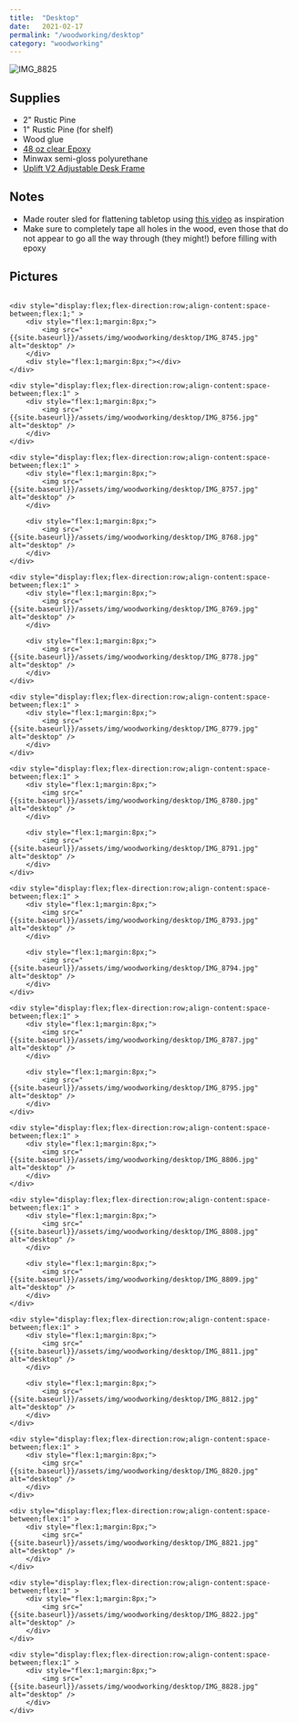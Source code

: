```yaml
---
title:  "Desktop"
date:   2021-02-17
permalink: "/woodworking/desktop"
category: "woodworking"
---
```

![IMG_8825]({{site.baseurl}}/assets/img/woodworking/desktop/IMG_8825.jpg)

## Supplies
* 2" Rustic Pine
* 1" Rustic Pine (for shelf)
* Wood glue
* [48 oz clear Epoxy](https://www.amazon.com/gp/product/B07BM9LHRB/)
* Minwax semi-gloss polyurethane
* [Uplift V2 Adjustable Desk Frame](https://www.upliftdesk.com/uplift-v2-standing-desk-frame/)

## Notes
* Made router sled for flattening tabletop using [this video](https://www.youtube.com/watch?v=lsfMKhQEWAw) as inspiration
* Make sure to completely tape all holes in the wood, even those that do not appear to go all the way through (they might!) before filling with epoxy

## Pictures

<div style="display:flex;flex-direction:column;align-content:space-between;" >

	<div style="display:flex;flex-direction:row;align-content:space-between;flex:1;" >
		<div style="flex:1;margin:8px;">
			<img src="{{site.baseurl}}/assets/img/woodworking/desktop/IMG_8745.jpg" alt="desktop" />
		</div>
		<div style="flex:1;margin:8px;"></div>
	</div>
	
	<div style="display:flex;flex-direction:row;align-content:space-between;flex:1" >
		<div style="flex:1;margin:8px;">
			<img src="{{site.baseurl}}/assets/img/woodworking/desktop/IMG_8756.jpg" alt="desktop" />
		</div>
	</div>
	
	<div style="display:flex;flex-direction:row;align-content:space-between;flex:1" >
		<div style="flex:1;margin:8px;">
			<img src="{{site.baseurl}}/assets/img/woodworking/desktop/IMG_8757.jpg" alt="desktop" />
		</div>
	
		<div style="flex:1;margin:8px;">
			<img src="{{site.baseurl}}/assets/img/woodworking/desktop/IMG_8768.jpg" alt="desktop" />
		</div>
	</div>
	
	<div style="display:flex;flex-direction:row;align-content:space-between;flex:1" >
		<div style="flex:1;margin:8px;">
			<img src="{{site.baseurl}}/assets/img/woodworking/desktop/IMG_8769.jpg" alt="desktop" />
		</div>
	
		<div style="flex:1;margin:8px;">
			<img src="{{site.baseurl}}/assets/img/woodworking/desktop/IMG_8778.jpg" alt="desktop" />
		</div>
	</div>
	
	<div style="display:flex;flex-direction:row;align-content:space-between;flex:1" >
		<div style="flex:1;margin:8px;">
			<img src="{{site.baseurl}}/assets/img/woodworking/desktop/IMG_8779.jpg" alt="desktop" />
		</div>
	</div>
	
	<div style="display:flex;flex-direction:row;align-content:space-between;flex:1" >
		<div style="flex:1;margin:8px;">
			<img src="{{site.baseurl}}/assets/img/woodworking/desktop/IMG_8780.jpg" alt="desktop" />
		</div>
	
		<div style="flex:1;margin:8px;">
			<img src="{{site.baseurl}}/assets/img/woodworking/desktop/IMG_8791.jpg" alt="desktop" />
		</div>
	</div>
	
	<div style="display:flex;flex-direction:row;align-content:space-between;flex:1" >
		<div style="flex:1;margin:8px;">
			<img src="{{site.baseurl}}/assets/img/woodworking/desktop/IMG_8793.jpg" alt="desktop" />
		</div>
	
		<div style="flex:1;margin:8px;">
			<img src="{{site.baseurl}}/assets/img/woodworking/desktop/IMG_8794.jpg" alt="desktop" />
		</div>
	</div>
	
	<div style="display:flex;flex-direction:row;align-content:space-between;flex:1" >
		<div style="flex:1;margin:8px;">
			<img src="{{site.baseurl}}/assets/img/woodworking/desktop/IMG_8787.jpg" alt="desktop" />
		</div>
	
		<div style="flex:1;margin:8px;">
			<img src="{{site.baseurl}}/assets/img/woodworking/desktop/IMG_8795.jpg" alt="desktop" />
		</div>
	</div>
	
	<div style="display:flex;flex-direction:row;align-content:space-between;flex:1" >
		<div style="flex:1;margin:8px;">
			<img src="{{site.baseurl}}/assets/img/woodworking/desktop/IMG_8806.jpg" alt="desktop" />
		</div>
	</div>
	
	<div style="display:flex;flex-direction:row;align-content:space-between;flex:1" >
		<div style="flex:1;margin:8px;">
			<img src="{{site.baseurl}}/assets/img/woodworking/desktop/IMG_8808.jpg" alt="desktop" />
		</div>
	
		<div style="flex:1;margin:8px;">
			<img src="{{site.baseurl}}/assets/img/woodworking/desktop/IMG_8809.jpg" alt="desktop" />
		</div>
	</div>
	
	<div style="display:flex;flex-direction:row;align-content:space-between;flex:1" >
		<div style="flex:1;margin:8px;">
			<img src="{{site.baseurl}}/assets/img/woodworking/desktop/IMG_8811.jpg" alt="desktop" />
		</div>
	
		<div style="flex:1;margin:8px;">
			<img src="{{site.baseurl}}/assets/img/woodworking/desktop/IMG_8812.jpg" alt="desktop" />
		</div>
	</div>
	
	<div style="display:flex;flex-direction:row;align-content:space-between;flex:1" >
		<div style="flex:1;margin:8px;">
			<img src="{{site.baseurl}}/assets/img/woodworking/desktop/IMG_8820.jpg" alt="desktop" />
		</div>
	</div>
	
	<div style="display:flex;flex-direction:row;align-content:space-between;flex:1" >
		<div style="flex:1;margin:8px;">
			<img src="{{site.baseurl}}/assets/img/woodworking/desktop/IMG_8821.jpg" alt="desktop" />
		</div>
	</div>
	
	<div style="display:flex;flex-direction:row;align-content:space-between;flex:1" >
		<div style="flex:1;margin:8px;">
			<img src="{{site.baseurl}}/assets/img/woodworking/desktop/IMG_8822.jpg" alt="desktop" />
		</div>
	</div>
	
	<div style="display:flex;flex-direction:row;align-content:space-between;flex:1" >
		<div style="flex:1;margin:8px;">
			<img src="{{site.baseurl}}/assets/img/woodworking/desktop/IMG_8828.jpg" alt="desktop" />
		</div>
	</div>
</div>